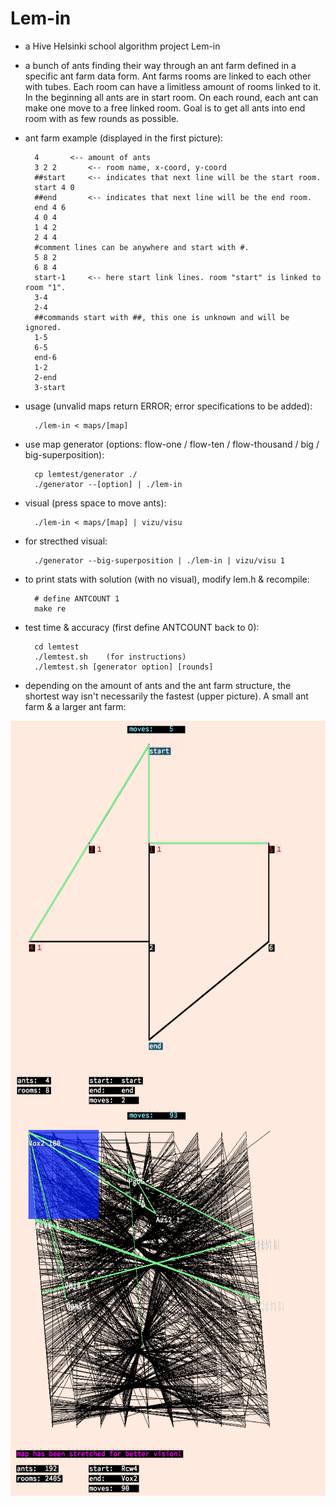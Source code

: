 # Lem-in

- a Hive Helsinki school algorithm project Lem-in

- a bunch of ants finding their way through an ant farm defined in a specific ant farm data form. Ant farms rooms are linked to each other with tubes. Each room can have a limitless amount of rooms linked to it. In the beginning all ants are in start room. On each round, each ant can make one move to a free linked room. Goal is to get all ants into end room with as few rounds as possible.   

- ant farm example (displayed in the first picture):

		4		<-- amount of ants
		3 2 2		<-- room name, x-coord, y-coord
		##start		<-- indicates that next line will be the start room.
		start 4 0
		##end		<-- indicates that next line will be the end room.
		end 4 6
		4 0 4
		1 4 2
		2 4 4
		#comment lines can be anywhere and start with #.
		5 8 2
		6 8 4
		start-1		<-- here start link lines. room "start" is linked to room "1".
		3-4
		2-4
		##commands start with ##, this one is unknown and will be ignored.
		1-5
		6-5
		end-6
		1-2
		2-end
		3-start

- usage (unvalid maps return ERROR; error specifications to be added):

		./lem-in < maps/[map]

- use map generator (options: flow-one / flow-ten / flow-thousand / big / big-superposition):

		cp lemtest/generator ./
		./generator --[option] | ./lem-in


- visual (press space to move ants):

		./lem-in < maps/[map] | vizu/visu

- for strecthed visual: 

		./generator --big-superposition | ./lem-in | vizu/visu 1

- to print stats with solution (with no visual), modify lem.h & recompile:
		
		# define ANTCOUNT 1
		make re

- test time & accuracy (first define ANTCOUNT back to 0):

		cd lemtest
		./lemtest.sh 	(for instructions)
		./lemtest.sh [generator option] [rounds]

- depending on the amount of ants and the ant farm structure, the shortest way isn't necessarily the fastest (upper picture). A small ant farm & a larger ant farm: 
<img align="left" width="620" height="620" SRC="pics/lem_1.png">
<img align="left" width="620" height="620" SRC="pics/lem_2.png">
